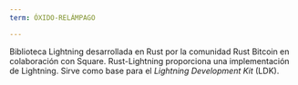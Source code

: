 ```yaml
---
term: ÓXIDO-RELÁMPAGO

---
```

Biblioteca Lightning desarrollada en Rust por la comunidad Rust Bitcoin en colaboración con Square. Rust-Lightning proporciona una implementación de Lightning. Sirve como base para el *Lightning Development Kit* (LDK).
